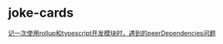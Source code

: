 # joke-cards

[记一次使用rollup和typescript开发模块时，遇到的peerDependencies问题](https://zhuanlan.zhihu.com/p/270171974)
